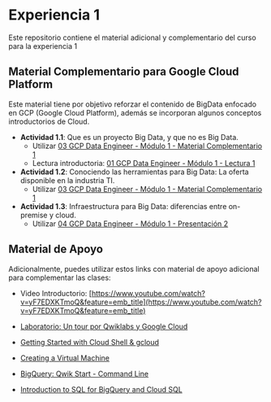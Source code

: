# Experiencia 1
Este repositorio contiene el material adicional y complementario del curso para la experiencia 1

## Material Complementario para Google Cloud Platform
Este material tiene por objetivo reforzar el contenido de BigData enfocado en GCP (Google Cloud Platform), además se incorporan algunos conceptos introductorios de Cloud.

* **Actividad 1.1**: Que es un proyecto Big Data, y que no es Big Data.
    * Utilizar [03 GCP Data Engineer - Módulo 1 - Material Complementario 1](/03%20GCP%20Data%20Engineer%20-%20Mo%CC%81dulo%201%20-%20Material%20Complementario%201.pptx)
    * Lectura introductoria: [01 GCP Data Engineer - Módulo 1 - Lectura 1](/01%20GCP%20Data%20Engineer%20-%20Mo%CC%81dulo%201%20-%20Lectura%201.docx)
* **Actividad 1.2**: Conociendo las herramientas para Big Data: La oferta disponible en la industria TI.
    * Utilizar [03 GCP Data Engineer - Módulo 1 - Material Complementario 1](/06%20GCP%20Data%20Engineer%20-%20Mo%CC%81dulo%202%20-%20Ecosistema%20Hadoop%20(Material%20Complementario).pptx)
* **Actividad 1.3**: Infraestructura para Big Data: diferencias entre on-premise y cloud.
    * Utilizar [04 GCP Data Engineer - Módulo 1 - Presentación 2](/04%20GCP%20Data%20Engineer%20-%20Mo%CC%81dulo%201%20-%20Presentacio%CC%81n%202.pptx)


## Material de Apoyo
Adicionalmente, puedes utilizar estos links con material de apoyo adicional para complementar las clases:

* Video Introductorio: [https://www.youtube.com/watch?v=yF7EDXKTmoQ&feature=emb_title](https://www.youtube.com/watch?v=yF7EDXKTmoQ&feature=emb_title)
* [Laboratorio: Un tour por Qwiklabs y Google Cloud](https://www.qwiklabs.com/focuses/2794?catalog_rank=%7B%22rank%22%3A1%2C%22num_filters%22%3A5%2C%22has_search%22%3Afalse%7D&parent=catalog)

* [Getting Started with Cloud Shell & gcloud](https://google.qwiklabs.com/focuses/563?parent=catalog)

* [Creating a Virtual Machine](https://google.qwiklabs.com/focuses/3563?parent=catalog)

* [BigQuery: Qwik Start - Command Line](https://google.qwiklabs.com/focuses/577?parent=catalog)

* [Introduction to SQL for BigQuery and Cloud SQL](https://google.qwiklabs.com/focuses/2802?parent=catalog)
